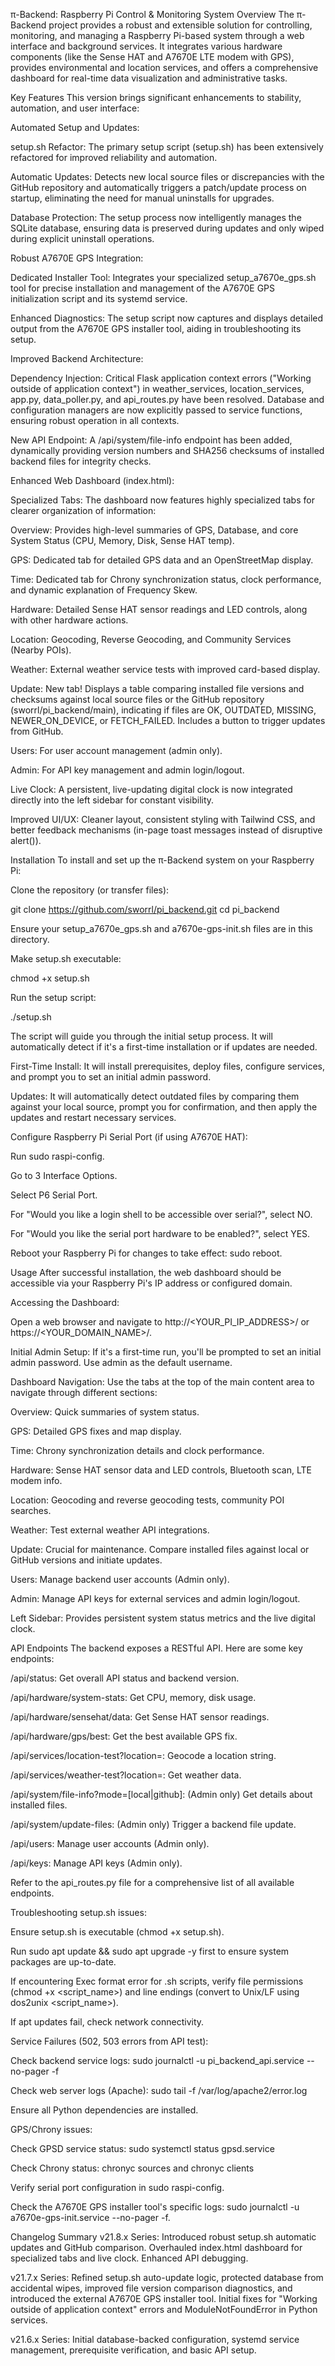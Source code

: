 π-Backend: Raspberry Pi Control & Monitoring System
Overview
The π-Backend project provides a robust and extensible solution for controlling, monitoring, and managing a Raspberry Pi-based system through a web interface and background services. It integrates various hardware components (like the Sense HAT and A7670E LTE modem with GPS), provides environmental and location services, and offers a comprehensive dashboard for real-time data visualization and administrative tasks.

Key Features
This version brings significant enhancements to stability, automation, and user interface:

Automated Setup and Updates:

setup.sh Refactor: The primary setup script (setup.sh) has been extensively refactored for improved reliability and automation.

Automatic Updates: Detects new local source files or discrepancies with the GitHub repository and automatically triggers a patch/update process on startup, eliminating the need for manual uninstalls for upgrades.

Database Protection: The setup process now intelligently manages the SQLite database, ensuring data is preserved during updates and only wiped during explicit uninstall operations.

Robust A7670E GPS Integration:

Dedicated Installer Tool: Integrates your specialized setup_a7670e_gps.sh tool for precise installation and management of the A7670E GPS initialization script and its systemd service.

Enhanced Diagnostics: The setup script now captures and displays detailed output from the A7670E GPS installer tool, aiding in troubleshooting its setup.

Improved Backend Architecture:

Dependency Injection: Critical Flask application context errors ("Working outside of application context") in weather_services, location_services, app.py, data_poller.py, and api_routes.py have been resolved. Database and configuration managers are now explicitly passed to service functions, ensuring robust operation in all contexts.

New API Endpoint: A /api/system/file-info endpoint has been added, dynamically providing version numbers and SHA256 checksums of installed backend files for integrity checks.

Enhanced Web Dashboard (index.html):

Specialized Tabs: The dashboard now features highly specialized tabs for clearer organization of information:

Overview: Provides high-level summaries of GPS, Database, and core System Status (CPU, Memory, Disk, Sense HAT temp).

GPS: Dedicated tab for detailed GPS data and an OpenStreetMap display.

Time: Dedicated tab for Chrony synchronization status, clock performance, and dynamic explanation of Frequency Skew.

Hardware: Detailed Sense HAT sensor readings and LED controls, along with other hardware actions.

Location: Geocoding, Reverse Geocoding, and Community Services (Nearby POIs).

Weather: External weather service tests with improved card-based display.

Update: New tab! Displays a table comparing installed file versions and checksums against local source files or the GitHub repository (sworrl/pi_backend/main), indicating if files are OK, OUTDATED, MISSING, NEWER_ON_DEVICE, or FETCH_FAILED. Includes a button to trigger updates from GitHub.

Users: For user account management (admin only).

Admin: For API key management and admin login/logout.

Live Clock: A persistent, live-updating digital clock is now integrated directly into the left sidebar for constant visibility.

Improved UI/UX: Cleaner layout, consistent styling with Tailwind CSS, and better feedback mechanisms (in-page toast messages instead of disruptive alert()).

Installation
To install and set up the π-Backend system on your Raspberry Pi:

Clone the repository (or transfer files):

git clone https://github.com/sworrl/pi_backend.git
cd pi_backend

Ensure your setup_a7670e_gps.sh and a7670e-gps-init.sh files are in this directory.

Make setup.sh executable:

chmod +x setup.sh

Run the setup script:

./setup.sh

The script will guide you through the initial setup process. It will automatically detect if it's a first-time installation or if updates are needed.

First-Time Install: It will install prerequisites, deploy files, configure services, and prompt you to set an initial admin password.

Updates: It will automatically detect outdated files by comparing them against your local source, prompt you for confirmation, and then apply the updates and restart necessary services.

Configure Raspberry Pi Serial Port (if using A7670E HAT):

Run sudo raspi-config.

Go to 3 Interface Options.

Select P6 Serial Port.

For "Would you like a login shell to be accessible over serial?", select NO.

For "Would you like the serial port hardware to be enabled?", select YES.

Reboot your Raspberry Pi for changes to take effect: sudo reboot.

Usage
After successful installation, the web dashboard should be accessible via your Raspberry Pi's IP address or configured domain.

Accessing the Dashboard:

Open a web browser and navigate to http://<YOUR_PI_IP_ADDRESS>/ or https://<YOUR_DOMAIN_NAME>/.

Initial Admin Setup: If it's a first-time run, you'll be prompted to set an initial admin password. Use admin as the default username.

Dashboard Navigation: Use the tabs at the top of the main content area to navigate through different sections:

Overview: Quick summaries of system status.

GPS: Detailed GPS fixes and map display.

Time: Chrony synchronization details and clock performance.

Hardware: Sense HAT sensor data and LED controls, Bluetooth scan, LTE modem info.

Location: Geocoding and reverse geocoding tests, community POI searches.

Weather: Test external weather API integrations.

Update: Crucial for maintenance. Compare installed files against local or GitHub versions and initiate updates.

Users: Manage backend user accounts (Admin only).

Admin: Manage API keys for external services and admin login/logout.

Left Sidebar: Provides persistent system status metrics and the live digital clock.

API Endpoints
The backend exposes a RESTful API. Here are some key endpoints:

/api/status: Get overall API status and backend version.

/api/hardware/system-stats: Get CPU, memory, disk usage.

/api/hardware/sensehat/data: Get Sense HAT sensor readings.

/api/hardware/gps/best: Get the best available GPS fix.

/api/services/location-test?location=<query>: Geocode a location string.

/api/services/weather-test?location=<query>: Get weather data.

/api/system/file-info?mode=[local|github]: (Admin only) Get details about installed files.

/api/system/update-files: (Admin only) Trigger a backend file update.

/api/users: Manage user accounts (Admin only).

/api/keys: Manage API keys (Admin only).

Refer to the api_routes.py file for a comprehensive list of all available endpoints.

Troubleshooting
setup.sh issues:

Ensure setup.sh is executable (chmod +x setup.sh).

Run sudo apt update && sudo apt upgrade -y first to ensure system packages are up-to-date.

If encountering Exec format error for .sh scripts, verify file permissions (chmod +x <script_name>) and line endings (convert to Unix/LF using dos2unix <script_name>).

If apt updates fail, check network connectivity.

Service Failures (502, 503 errors from API test):

Check backend service logs: sudo journalctl -u pi_backend_api.service --no-pager -f

Check web server logs (Apache): sudo tail -f /var/log/apache2/error.log

Ensure all Python dependencies are installed.

GPS/Chrony issues:

Check GPSD service status: sudo systemctl status gpsd.service

Check Chrony status: chronyc sources and chronyc clients

Verify serial port configuration in sudo raspi-config.

Check the A7670E GPS installer tool's specific logs: sudo journalctl -u a7670e-gps-init.service --no-pager -f.

Changelog Summary
v21.8.x Series: Introduced robust setup.sh automatic updates and GitHub comparison. Overhauled index.html dashboard for specialized tabs and live clock. Enhanced API debugging.

v21.7.x Series: Refined setup.sh auto-update logic, protected database from accidental wipes, improved file version comparison diagnostics, and introduced the external A7670E GPS installer tool. Initial fixes for "Working outside of application context" errors and ModuleNotFoundError in Python services.

v21.6.x Series: Initial database-backed configuration, systemd service management, prerequisite verification, and basic API setup.